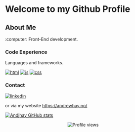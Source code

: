
# Welcome to my Github Profile

## About Me
<p>
:computer: Front-End development.
</p>

### Code Experience
<p>
Languages and frameworks.
</p>

<p>  
  <a href="#"><img src="https://user-images.githubusercontent.com/88853764/172825242-03a2fd5a-9f90-4752-b8fa-c0b13e3b80a9.svg" alt="html" style="max-width: 100%;"></a>  
  <a href="#"><img src="https://user-images.githubusercontent.com/88853764/172825319-d39a6a06-e54f-4cfd-b8d7-e1f9aa69cf4f.svg" alt="js" style="max-width: 100%;"></a>  
  <a href="#"><img src="https://user-images.githubusercontent.com/88853764/172825371-07c5f12c-c2a8-40a6-8eb2-f9527cc57cfb.svg" alt="css" style="max-width: 100%;"></a>  
</p>

### Contact
<p>
    <a href="https://www.linkedin.com/in/andrewjameshay/"><img src="https://user-images.githubusercontent.com/88853764/172825414-37765e95-2c43-4609-823f-ba9860235905.svg" alt="linkedin" style="max-width: 100%;"></a>
</p>

<p> or via my website <a href="https://andrewhay.no/" target="_blank" rel="noopener noreferrer">https://andrewhay.no/</a> </p>

[![Andjhay GitHub stats](https://github-readme-stats.vercel.app/api?username=andjhay)](https://github.com/anuraghazra/github-readme-stats)



<div align="center">
  <img src="https://gpvc.arturio.dev/andjhay" alt="Profile views" />
</div>
